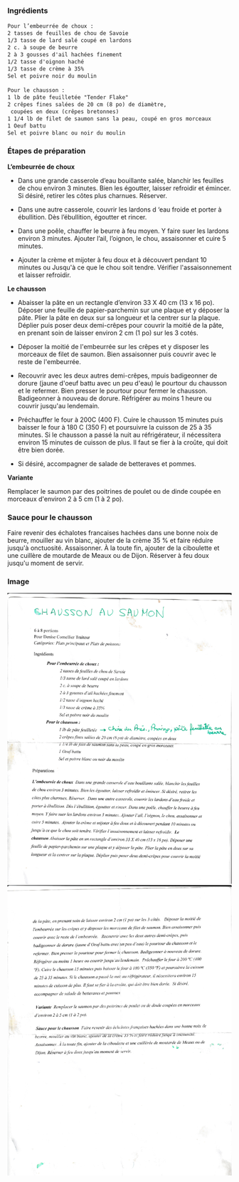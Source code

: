 ### Ingrédients

```
Pour l’embeurrée de choux :
2 tasses de feuilles de chou de Savoie
1/3 tasse de lard salé coupé en lardons
2 c. à soupe de beurre
2 à 3 gousses d'ail hachées finement
1/2 tasse d'oignon haché
1/3 tasse de crème à 35%
Sel et poivre noir du moulin

Pour le chausson :
1 lb de pâte feuilletée "Tender Flake"
2 crêpes fines salées de 20 cm (8 po) de diamètre,
 coupées en deux (crêpes bretonnes)
1 1/4 lb de filet de saumon sans la peau, coupé en gros morceaux
1 Oeuf battu
Sel et poivre blanc ou noir du moulin
```

### Étapes de préparation
__L’embeurrée de choux__

* Dans une grande casserole d’eau bouillante salée, blanchir les feuilles
de chou environ 3 minutes. Bien les égoutter, laisser refroidir et émincer. Si désiré, retirer les côtes plus charnues. Réserver.

* Dans une autre casserole, couvrir les lardons d ‘eau froide et porter à ébullition. Dès l’ébullition, égoutter et rincer. 

* Dans une poêle, chauffer le beurre à feu moyen. Y faire suer les lardons environ 3 minutes. Ajouter l’ail, l’oignon, le chou, assaisonner et
cuire 5 minutes.

* Ajouter la crème et mijoter à feu doux et à découvert pendant 10 minutes ou
Jusqu'à ce que le chou soit tendre. Vérifier l'assaisonnement et laisser refroidir.

**Le chausson**

* Abaisser la pâte en un rectangle d’environ 33 X 40 cm (13 x 16 po). Déposer une feuille de papier-parchemin sur une plaque et y déposer la pâte. Plier la pâte en deux sur sa longueur et la centrer sur la plaque. Déplier puis poser deux demi-crêpes pour couvrir la moitié de la pâte, en prenant soin de laisser environ 2 cm (1 po) sur les 3 cotés.

* Déposer la moitié de l'embeurrée sur les crêpes et y disposer les morceaux de filet de saumon. Bien assaisonner puis couvrir avec le reste de l'embeurrée.

* Recouvrir avec les deux autres demi-crêpes, mpuis badigeonner de dorure (jaune d'oeuf battu avec un peu d'eau) le pourtour du chausson et le refermer. Bien presser le pourtour pour fermer le chausson. Badigeonner à nouveau de dorure. Réfrigérer au moins 1 heure ou couvrir jusqu'au lendemain.

* Préchauffer le four à 200C (400 F). Cuire le chausson 15 minutes puis baisser le four à 180 C (350 F) et poursuivre la cuisson de 25 à 35 minutes. Si le chausson a passé la nuit au réfrigérateur, il nécessitera environ 15 minutes de cuisson de plus. Il faut se fier à la croûte, qui doit être bien dorée.

* Si désiré, accompagner de salade de betteraves et pommes.

__Variante__

Remplacer le saumon par des poitrines de poulet ou de dinde coupée en morceaux d'environ 2 à 5 cm (1 à 2 po).

### Sauce pour le chausson

Faire revenir des échalotes francaises hachées dans une bonne noix de beurre, mouiller au vin blanc, ajouter de la crème 35 % et faire réduire jusqu'à onctuosité. Assaisonner. À la toute fin, ajouter de la ciboulette et une cuillère de moutarde de Meaux ou de Dijon. Réserver à feu doux jusqu'u moment de servir.


### Image

![Alt Chausson au saumon](../img/Chausson_au_saumon_1.jpg)
![Alt Chausson au saumon](../img/Chausson_au_saumon_2.jpg)